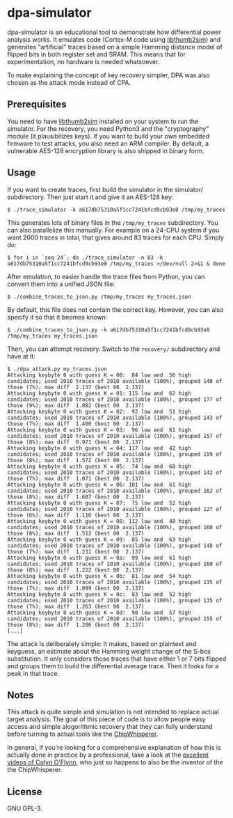 # dpa-simulator
dpa-simulator is an educational tool to demonstrate how differential power
analysis works. It emulates code (Cortex-M code using
[libthumb2sim](https://github.com/johndoe31415/libthumb2sim)) and generates
"artificial" traces based on a simple Hamming distance model of flipped bits in
both register set and SRAM. This means that for experimentation, no hardware is
needed whatsoever.

To make explaining the concept of key recovery simpler, DPA was also chosen as
the attack mode instead of CPA.

## Prerequisites
You need to have [libthumb2sim](https://github.com/johndoe31415/libthumb2sim)
installed on your system to run the simulator. For the recovery, you need
Python3 and the "cryptography" module (it plausibilizes keys). If you want to
build your own embedded firmware to test attacks, you also need an ARM
compiler. By default, a vulnerable AES-128 encryption library is also shipped
in binary form.

## Usage
If you want to create traces, first build the simulator in the simulator/
subdirectory. Then just start it and give it an AES-128 key:

```
$ ./trace_simulator -k a617db75310a5f1cc7241bfcd9cb93e0 /tmp/my_traces
```

This generates lots of binary files in the `/tmp/my_traces` subdirectory. You
can also parallelize this manually. For example on a 24-CPU system if you want
2000 traces in total, that gives around 83 traces for each CPU. Simply do:

```
$ for i in `seq 24`; do ./trace_simulator -n 83 -k a617db75310a5f1cc7241bfcd9cb93e0 /tmp/my_traces >/dev/null 2>&1 & done
```

After emulation, to easier handle the trace files from Python, you can convert
them into a unified JSON file:

```
$ ./combine_traces_to_json.py /tmp/my_traces my_traces.json
```

By default, this file does not contain the correct key. However, you can also
specify it so that it beomes known:

```
$ ./combine_traces_to_json.py -k a617db75310a5f1cc7241bfcd9cb93e0 /tmp/my_traces my_traces.json
```

Then, you can attempt recovery. Switch to the `recovery/` subdirectory and have at it:

```
$ ./dpa_attack.py my_traces.json
Attacking keybyte 0 with guess K = 00:  84 low and  56 high candidates; used 2010 traces of 2010 available (100%), grouped 140 of those (7%); max diff  2.137 (best 00  2.137)
Attacking keybyte 0 with guess K = 01: 115 low and  62 high candidates; used 2010 traces of 2010 available (100%), grouped 177 of those (9%); max diff  1.082 (best 00  2.137)
Attacking keybyte 0 with guess K = 02:  92 low and  51 high candidates; used 2010 traces of 2010 available (100%), grouped 143 of those (7%); max diff  1.400 (best 00  2.137)
Attacking keybyte 0 with guess K = 03:  96 low and  61 high candidates; used 2010 traces of 2010 available (100%), grouped 157 of those (8%); max diff  0.971 (best 00  2.137)
Attacking keybyte 0 with guess K = 04: 117 low and  42 high candidates; used 2010 traces of 2010 available (100%), grouped 159 of those (8%); max diff  1.572 (best 00  2.137)
Attacking keybyte 0 with guess K = 05:  74 low and  68 high candidates; used 2010 traces of 2010 available (100%), grouped 142 of those (7%); max diff  1.071 (best 00  2.137)
Attacking keybyte 0 with guess K = 06: 101 low and  61 high candidates; used 2010 traces of 2010 available (100%), grouped 162 of those (8%); max diff  1.607 (best 00  2.137)
Attacking keybyte 0 with guess K = 07:  75 low and  52 high candidates; used 2010 traces of 2010 available (100%), grouped 127 of those (6%); max diff  1.116 (best 00  2.137)
Attacking keybyte 0 with guess K = 08: 112 low and  48 high candidates; used 2010 traces of 2010 available (100%), grouped 160 of those (8%); max diff  1.512 (best 00  2.137)
Attacking keybyte 0 with guess K = 09:  85 low and  63 high candidates; used 2010 traces of 2010 available (100%), grouped 148 of those (7%); max diff  1.231 (best 00  2.137)
Attacking keybyte 0 with guess K = 0a:  99 low and  61 high candidates; used 2010 traces of 2010 available (100%), grouped 160 of those (8%); max diff  1.222 (best 00  2.137)
Attacking keybyte 0 with guess K = 0b:  81 low and  54 high candidates; used 2010 traces of 2010 available (100%), grouped 135 of those (7%); max diff  1.099 (best 00  2.137)
Attacking keybyte 0 with guess K = 0c:  83 low and  52 high candidates; used 2010 traces of 2010 available (100%), grouped 135 of those (7%); max diff  1.263 (best 00  2.137)
Attacking keybyte 0 with guess K = 0d:  98 low and  57 high candidates; used 2010 traces of 2010 available (100%), grouped 155 of those (8%); max diff  1.206 (best 00  2.137)
[...]
```

The attack is deliberately simple: It makes, based on plaintext and keyguess,
an estimate about the Hamming weight change of the S-box substitution. It only
considers those traces that have either 1 or 7 bits flipped and groups them to
build the differential average trace. Then it looks for a peak in that trace.

## Notes
This attack is quite simple and simulation is not intended to replace actual
target analysis. The goal of this piece of code is to allow people easy access
and simple alogorithmic recovery that they can fully understand before turning
to actual tools like the [ChipWhisperer](https://www.newae.com/chipwhisperer).

In general, if you're looking for a comprehensive explanation of how this is
actually done in practice by a professional, take a look at the [excellent
videos of Colyn O'Flynn](https://www.youtube.com/watch?v=OlX-p4AGhWs), who just
so happens to also be the inventor of the the ChipWhisperer.

## License
GNU GPL-3.
